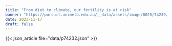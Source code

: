 ```yaml
---
title: "From diet to climate, our fertility is at risk"
banner: "https://pursuit.unimelb.edu.au/__data/assets/image/0025/74239/From-diet-to-climate,-our-fertility-is-at-risk-_751aaec1-30d1-4cca-a1ea-d030f09cb904.jpg"
date: 2023-11-17
draft: false
---
```


{{< json_article file="data/p74232.json" >}}